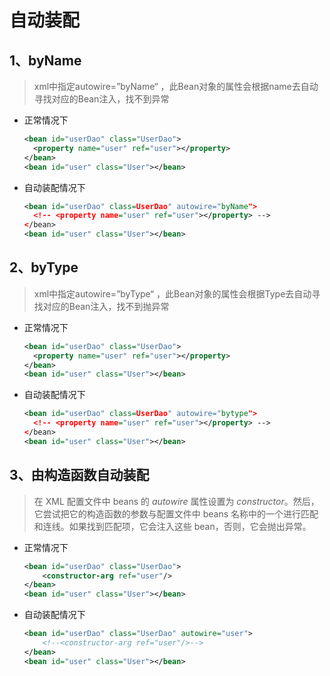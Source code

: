 # 自动装配

## 1、byName

> xml中指定autowire=”byName“ ，此Bean对象的属性会根据name去自动寻找对应的Bean注入，找不到异常

* 正常情况下

  ```xml
  <bean id="userDao" class="UserDao">
  	<property name="user" ref="user"></property>
  </bean>
  <bean id="user" class="User"></bean>
  ```

* 自动装配情况下

  ```xml
  <bean id="userDao" class=UserDao" autowire="byName">
  	<!-- <property name="user" ref="user"></property> -->
  </bean>
  <bean id="user" class="User"></bean>
  ```

## 2、byType

> xml中指定autowire=”byType“ ，此Bean对象的属性会根据Type去自动寻找对应的Bean注入，找不到抛异常

* 正常情况下

  ```xml
  <bean id="userDao" class="UserDao">
  	<property name="user" ref="user"></property>
  </bean>
  <bean id="user" class="User"></bean>
  ```

* 自动装配情况下

  ```xml
  <bean id="userDao" class=UserDao" autowire="bytype">
  	<!-- <property name="user" ref="user"></property> -->
  </bean>
  <bean id="user" class="User"></bean>
  ```

## 3、由构造函数自动装配

> 在 XML 配置文件中 beans 的 *autowire* 属性设置为 *constructor*。然后，它尝试把它的构造函数的参数与配置文件中 beans 名称中的一个进行匹配和连线。如果找到匹配项，它会注入这些 bean，否则，它会抛出异常。


* 正常情况下

  ```xml
  <bean id="userDao" class="UserDao">
      <constructor-arg ref="user"/>
  </bean>
  <bean id="user" class="User"></bean>
  ```

* 自动装配情况下

  ```xml
  <bean id="userDao" class="UserDao" autowire="user">
      <!--<constructor-arg ref="user"/>-->
  </bean>
  <bean id="user" class="User"></bean>
  ```
